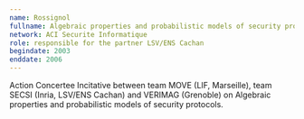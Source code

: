 ```yaml
---
name: Rossignol 
fullname: Algebraic properties and probabilistic models of security protocols
network: ACI Securite Informatique
role: responsible for the partner LSV/ENS Cachan 
begindate: 2003 
enddate: 2006
---
```


Action Concertee Incitative between team MOVE (LIF, Marseille), team SECSI (Inria, LSV/ENS Cachan) and VERIMAG (Grenoble) on Algebraic properties and probabilistic models of security protocols.
